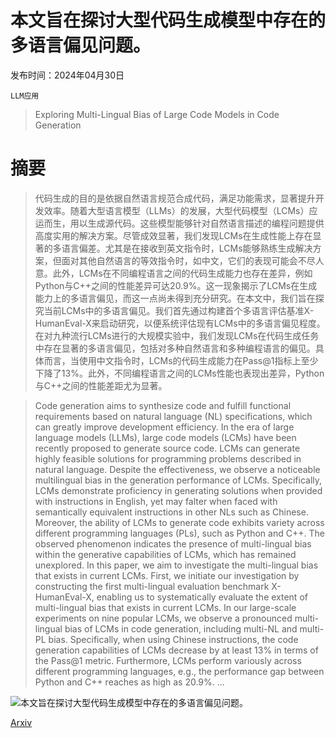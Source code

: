 # 本文旨在探讨大型代码生成模型中存在的多语言偏见问题。

发布时间：2024年04月30日

`LLM应用`

> Exploring Multi-Lingual Bias of Large Code Models in Code Generation

# 摘要

> 代码生成的目的是依据自然语言规范合成代码，满足功能需求，显著提升开发效率。随着大型语言模型（LLMs）的发展，大型代码模型（LCMs）应运而生，用以生成源代码。这些模型能够针对自然语言描述的编程问题提供高度实用的解决方案。尽管成效显著，我们发现LCMs在生成性能上存在显著的多语言偏差。尤其是在接收到英文指令时，LCMs能够熟练生成解决方案，但面对其他自然语言的等效指令时，如中文，它们的表现可能会不尽人意。此外，LCMs在不同编程语言之间的代码生成能力也存在差异，例如Python与C++之间的性能差异可达20.9%。这一现象揭示了LCMs在生成能力上的多语言偏见，而这一点尚未得到充分研究。在本文中，我们旨在探究当前LCMs中的多语言偏见。我们首先通过构建首个多语言评估基准X-HumanEval-X来启动研究，以便系统评估现有LCMs中的多语言偏见程度。在对九种流行LCMs进行的大规模实验中，我们发现LCMs在代码生成任务中存在显著的多语言偏见，包括对多种自然语言和多种编程语言的偏见。具体而言，当使用中文指令时，LCMs的代码生成能力在Pass@1指标上至少下降了13%。此外，不同编程语言之间的LCMs性能也表现出差异，Python与C++之间的性能差距尤为显著。

> Code generation aims to synthesize code and fulfill functional requirements based on natural language (NL) specifications, which can greatly improve development efficiency. In the era of large language models (LLMs), large code models (LCMs) have been recently proposed to generate source code. LCMs can generate highly feasible solutions for programming problems described in natural language. Despite the effectiveness, we observe a noticeable multilingual bias in the generation performance of LCMs. Specifically, LCMs demonstrate proficiency in generating solutions when provided with instructions in English, yet may falter when faced with semantically equivalent instructions in other NLs such as Chinese. Moreover, the ability of LCMs to generate code exhibits variety across different programming languages (PLs), such as Python and C++. The observed phenomenon indicates the presence of multi-lingual bias within the generative capabilities of LCMs, which has remained unexplored.
  In this paper, we aim to investigate the multi-lingual bias that exists in current LCMs. First, we initiate our investigation by constructing the first multi-lingual evaluation benchmark X-HumanEval-X, enabling us to systematically evaluate the extent of multi-lingual bias that exists in current LCMs. In our large-scale experiments on nine popular LCMs, we observe a pronounced multi-lingual bias of LCMs in code generation, including multi-NL and multi-PL bias. Specifically, when using Chinese instructions, the code generation capabilities of LCMs decrease by at least 13% in terms of the Pass@1 metric. Furthermore, LCMs perform variously across different programming languages, e.g., the performance gap between Python and C++ reaches as high as 20.9%. ...

![本文旨在探讨大型代码生成模型中存在的多语言偏见问题。](../../..//opt/data/Projects/HuggingArxiv/paper_images/2404.19368/x1.png)

[Arxiv](https://arxiv.org/abs/2404.19368)